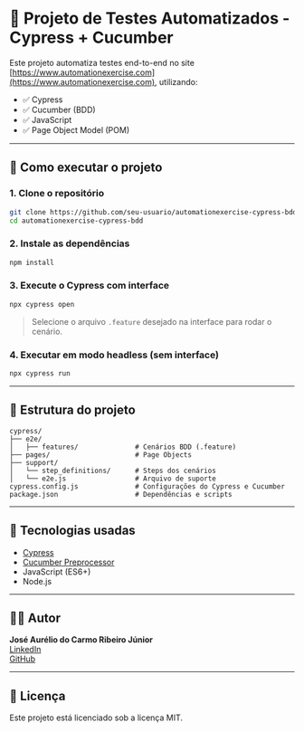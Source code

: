 # 🧪 Projeto de Testes Automatizados - Cypress + Cucumber

Este projeto automatiza testes end-to-end no site [https://www.automationexercise.com](https://www.automationexercise.com), utilizando:

- ✅ Cypress
- ✅ Cucumber (BDD)
- ✅ JavaScript
- ✅ Page Object Model (POM)

---

## 🚀 Como executar o projeto

### 1. Clone o repositório

```bash
git clone https://github.com/seu-usuario/automationexercise-cypress-bdd.git
cd automationexercise-cypress-bdd
```

### 2. Instale as dependências

```bash
npm install
```

### 3. Execute o Cypress com interface

```bash
npx cypress open
```

> Selecione o arquivo `.feature` desejado na interface para rodar o cenário.

### 4. Executar em modo headless (sem interface)

```bash
npx cypress run
```

---

## 📁 Estrutura do projeto

```
cypress/
├── e2e/
│   ├── features/              # Cenários BDD (.feature)
├── pages/                     # Page Objects
├── support/
│   └── step_definitions/      # Steps dos cenários
│   └── e2e.js                 # Arquivo de suporte
cypress.config.js              # Configurações do Cypress e Cucumber
package.json                   # Dependências e scripts
```

---

## 🧱 Tecnologias usadas

- [Cypress](https://www.cypress.io/)
- [Cucumber Preprocessor](https://github.com/badeball/cypress-cucumber-preprocessor)
- JavaScript (ES6+)
- Node.js

---

## 👨‍💻 Autor

**José Aurélio do Carmo Ribeiro Júnior**  
[LinkedIn](https://www.linkedin.com/in/jos%C3%A9-aurelio-do-carmo-ribeiro-junior-93553490/)  
[GitHub](https://github.com/aurelioribeiroo)

---

## 📝 Licença

Este projeto está licenciado sob a licença MIT.
